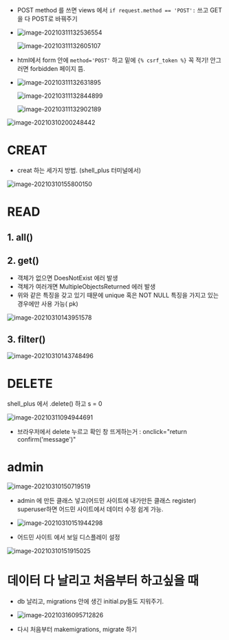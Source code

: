 - POST method 를 쓰면 views 에서 `if request.method == 'POST':` 쓰고 GET을 다 POST로 바꿔주기 

- ![image-20210311132536554](model.assets/image-20210311132536554.png)

  ![image-20210311132605107](model.assets/image-20210311132605107.png)





- html에서 form 안에 `method='POST'` 하고 밑에 `{% csrf_token %}` 꼭 적기! 안그러면 forbidden 페이지 뜸. 

- ![image-20210311132631895](model.assets/image-20210311132631895.png)

  ![image-20210311132844899](model.assets/image-20210311132844899.png)

  ![image-20210311132902189](model.assets/image-20210311132902189.png)

![image-20210310200248442](model.assets/image-20210310200248442.png)

# CREAT

- creat 하는 세가지 방법. (shell_plus 터미널에서)

![image-20210310155800150](model.assets/image-20210310155800150.png)

# READ

## 1. all()

## 2. get()

- 객체가 없으면 DoesNotExist 에러 발생
- 객체가 여러개면 MultipleObjectsReturned 에러 발생
- 위와 같은 특징을 갖고 있기 때문에 unique 혹은 NOT NULL 특징을 가지고 있는 경우에만 사용 가능( pk)

![image-20210310143951578](model.assets/image-20210310143951578.png)

## 3. filter()

![image-20210310143748496](model.assets/image-20210310143748496.png)





# DELETE

shell_plus 에서 .delete() 하고 s = 0

![image-20210311094944691](model.assets/image-20210311094944691.png)



- 브라우저에서 delete 누르고 확인 창 뜨게하는거 : onclick="return confirm('message')"



# admin

![image-20210310150719519](model.assets/image-20210310150719519.png)

- admin 에 만든 클래스 넣고(어드민 사이트에 내가만든 클래스 register) superuser하면 어드민 사이트에서 데이터 수정 쉽게 가능.
- ![image-20210310151944298](model.assets/image-20210310151944298.png)



- 어드민 사이트 에서 보일 디스플레이 설정

![image-20210310151915025](model.assets/image-20210310151915025.png)





# 데이터 다 날리고 처음부터 하고싶을 때

- db 날리고, migrations 안에 생긴 initial.py들도 지워주기.
- ![image-20210316095712826](model.assets/image-20210316095712826.png)

- 다시 처음부터 makemigrations, migrate 하기